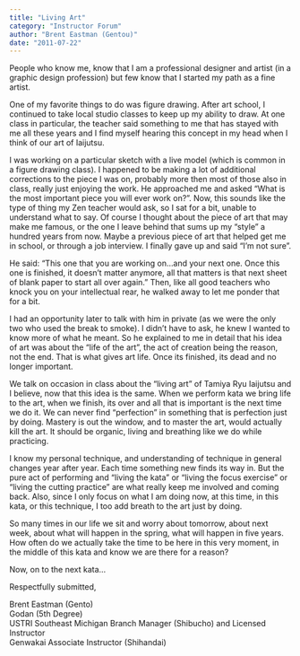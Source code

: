 ```yaml
---
title: "Living Art"
category: "Instructor Forum"
author: "Brent Eastman (Gentou)"
date: "2011-07-22"
---
```


People who know me, know that I am a professional designer and artist (in a graphic design profession) but few know that I started my path as a fine artist.

One of my favorite things to do was figure drawing. After art school, I continued to take local studio classes to keep up my ability to draw. At one class in particular, the teacher said something to me that has stayed with me all these years and I find myself hearing this concept in my head when I think of our art of Iaijutsu.

I was working on a particular sketch with a live model (which is common in a figure drawing class). I happened to be making a lot of additional corrections to the piece I was on, probably more then most of those also in class, really just enjoying the work. He approached me and asked “What is the most important piece you will ever work on?”. Now, this sounds like the type of thing my Zen teacher would ask, so I sat for a bit, unable to understand what to say. Of course I thought about the piece of art that may make me famous, or the one I leave behind that sums up my “style” a hundred years from now. Maybe a previous piece of art that helped get me in school, or through a job interview. I finally gave up and said “I’m not sure”.

He said: “This one that you are working on…and your next one. Once this one is finished, it doesn’t matter anymore, all that matters is that next sheet of blank paper to start all over again.” Then, like all good teachers who knock you on your intellectual rear, he walked away to let me ponder that for a bit.

I had an opportunity later to talk with him in private (as we were the only two who used the break to smoke). I didn’t have to ask, he knew I wanted to know more of what he meant. So he explained to me in detail that his idea of art was about the “life of the art”, the act of creation being the reason, not the end. That is what gives art life. Once its finished, its dead and no longer important.

We talk on occasion in class about the “living art” of Tamiya Ryu Iaijutsu and I believe, now that this idea is the same. When we perform kata we bring life to the art, when we finish, its over and all that is important is the next time we do it. We can never find “perfection” in something that is perfection just by doing. Mastery is out the window, and to master the art, would actually kill the art. It should be organic, living and breathing like we do while practicing.

I know my personal technique, and understanding of technique in general changes year after year. Each time something new finds its way in. But the pure act of performing and “living the kata” or “living the focus exercise” or “living the cutting practice” are what really keep me involved and coming back. Also, since I only focus on what I am doing now, at this time, in this kata, or this technique, I too add breath to the art just by doing.

So many times in our life we sit and worry about tomorrow, about next week, about what will happen in the spring, what will happen in five years. How often do we actually take the time to be here in this very moment, in the middle of this kata and know we are there for a reason?

Now, on to the next kata…

Respectfully submitted,

Brent Eastman (Gento)<br>
Godan (5th Degree)<br>
USTRI Southeast Michigan Branch Manager (Shibucho) and Licensed Instructor<br>
Genwakai Associate Instructor (Shihandai)<br>
